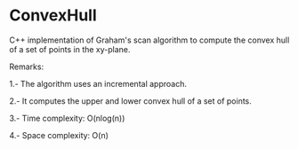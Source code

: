 # ConvexHull
C++ implementation of Graham's scan algorithm to compute the convex hull of a set of points in the xy-plane. 

Remarks:

1.- The algorithm uses an incremental approach. 

2.- It computes the upper and lower convex hull of a set of points. 

3.- Time complexity: O(nlog(n))

4.- Space complexity: O(n)

